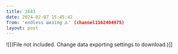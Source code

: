 ```yaml
---
title: 1643
date: 2024-02-07 15:45:42
from: 'endless шизing ⍼' (channel1162404975)
layout: post
---
```


![[(File not included. Change data exporting settings to download.)]]


